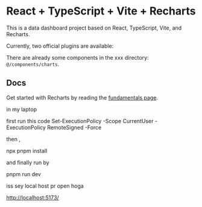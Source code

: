 # React + TypeScript + Vite + Recharts

This is a data dashboard project based on React, TypeScript, Vite, and Recharts.

Currently, two official plugins are available:

There are already some components in the xxx directory: `@/components/charts`.

## Docs

Get started with Recharts by reading the [fundamentals page](https://recharts.org/en-US/api).

in my laptop 

first run this code
Set-ExecutionPolicy -Scope CurrentUser -ExecutionPolicy RemoteSigned -Force

then , 

npx pnpm install

and finally run by 

pnpm run dev

iss sey local host pr open hoga

[ http://localhost:5173/](url)
 
